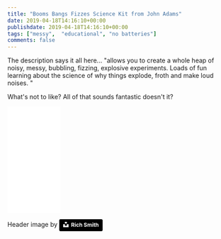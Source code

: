 ```yaml
---
title: "Booms Bangs Fizzes Science Kit from John Adams"
date: 2019-04-18T14:16:10+00:00
publishdate: 2019-04-18T14:16:10+00:00
tags: ["messy",  "educational", "no batteries"]
comments: false
--- 
```


The description says it all here... "allows you to create a whole heap of noisy, messy, bubbling, fizzing, explosive experiments.  Loads of fun learning about the science of why things explode, froth and make loud noises. "

What's not to like?  All of that sounds fantastic doesn't it?


<iframe style="width:120px;height:240px;" marginwidth="0" marginheight="0" scrolling="no" frameborder="0" src="//ws-eu.amazon-adsystem.com/widgets/q?ServiceVersion=20070822&OneJS=1&Operation=GetAdHtml&MarketPlace=GB&source=ss&ref=as_ss_li_til&ad_type=product_link&tracking_id=wwwcoldclimat-21&language=en_GB&marketplace=amazon&region=GB&placement=B0077OIYXC&asins=B0077OIYXC&linkId=c14cec2e4245919ac06cfc6b014f2958&show_border=true&link_opens_in_new_window=true"></iframe>


Header image by <a style="background-color:black;color:white;text-decoration:none;padding:4px 6px;font-family:-apple-system, BlinkMacSystemFont, &quot;San Francisco&quot;, &quot;Helvetica Neue&quot;, Helvetica, Ubuntu, Roboto, Noto, &quot;Segoe UI&quot;, Arial, sans-serif;font-size:12px;font-weight:bold;line-height:1.2;display:inline-block;border-radius:3px" href="https://unsplash.com/@richwilliamsmith?utm_medium=referral&amp;utm_campaign=photographer-credit&amp;utm_content=creditBadge" target="_blank" rel="noopener noreferrer" title="Download free do whatever you want high-resolution photos from Rich Smith"><span style="display:inline-block;padding:2px 3px"><svg xmlns="http://www.w3.org/2000/svg" style="height:12px;width:auto;position:relative;vertical-align:middle;top:-2px;fill:white" viewBox="0 0 32 32"><title>unsplash-logo</title><path d="M10 9V0h12v9H10zm12 5h10v18H0V14h10v9h12v-9z"></path></svg></span><span style="display:inline-block;padding:2px 3px">Rich Smith</span></a>